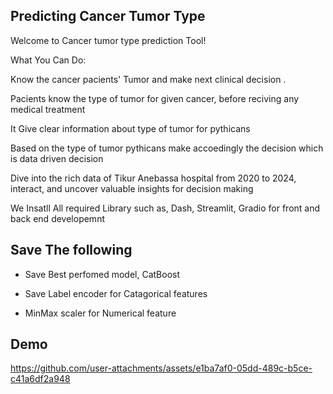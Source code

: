 ## Predicting Cancer Tumor Type

Welcome to Cancer tumor type prediction Tool!

What You Can Do:

Know the cancer pacients' Tumor and make next clinical decision .

Pacients know the type of tumor for given cancer, before reciving any medical treatment

It Give clear information about type of tumor for pythicans

Based on the type of tumor pythicans make accoedingly the decision which is data driven decision

Dive into the rich data of Tikur Anebassa hospital from 2020 to 2024, interact, and uncover valuable insights for decision making

We Insatll All required Library such as, Dash, Streamlit, Gradio for front and back end developemnt 

## Save The following

* Save Best perfomed model, CatBoost

* Save Label encoder for Catagorical features 

* MinMax scaler for Numerical feature 

## Demo

https://github.com/user-attachments/assets/e1ba7af0-05dd-489c-b5ce-c41a6df2a948


